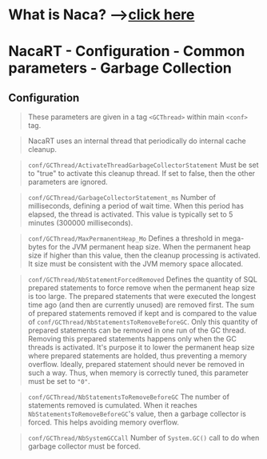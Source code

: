 # What is Naca? -->[click here](Naca0201.md) #

# NacaRT - Configuration - Common parameters - Garbage Collection #

## Configuration ##

> These parameters are given in a tag `<GCThread>` within main `<conf>` tag.

> NacaRT uses an internal thread that periodically do internal cache cleanup.

> `conf/GCThread/ActivateThreadGarbageCollectorStatement`
> Must be set to "true" to activate this cleanup thread.
> If set to false, then the other parameters are ignored.

> `conf/GCThread/GarbageCollectorStatement_ms`
> Number of milliseconds, defining a period of wait time.
> When this period has elapsed, the thread is activated.
> This value is typically set to 5 minutes (300000 milliseconds).

> `conf/GCThread/MaxPermanentHeap_Mo`
> Defines a threshold in mega-bytes for the JVM permanent heap size.
> When the permanent heap size if higher than this value, then the cleanup processing is activated.
> It size must be consistent with the JVM memory space allocated.

> `conf/GCThread/NbStatementForcedRemoved`
> Defines the quantity of SQL prepared statements to force remove when the permanent heap size is too large.
> The prepared statements that were executed the longest time ago (and then are currently unused) are removed first.
> The sum of prepared statements removed if kept and is compared to the value of `conf/GCThread/NbStatementsToRemoveBeforeGC`.
> Only this quantity of prepared statements can be removed in one run of the GC thread.
> Removing this prepared statements happens only when the GC threads is activated.
> It's purpose it to lower the permanent heap size where prepared statements are holded, thus preventing a memory overflow.
> Ideally, prepared statement should never be removed in such a way.
> Thus, when memory is correctly tuned, this parameter must be set to `"0"`.

> `conf/GCThread/NbStatementsToRemoveBeforeGC`
> The number of statements removed is cumulated.
> When it reaches `NbStatementsToRemoveBeforeGC`'s value, then a garbage collector is forced.
> This helps avoiding memory overflow.

> `conf/GCThread/NbSystemGCCall`
> Number of `System.GC()` call to do when garbage collector must be forced.